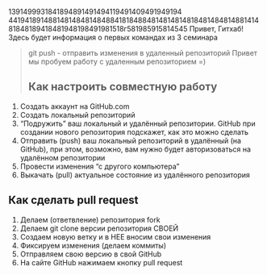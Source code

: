 1391499931841894891491494119491409491949194
4419418914881481484814848841818488481481481481848148481488141481848189418481948198491981518г581985915814545
Привет, Гитхаб! Здесь будет информация о первых командах из 3 семинара
> git push - отправить изменения в удаленный репозиторий 
Привет мы пробуем работу с удаленным репозиторием =)
> ## Как настроить  совместную работу
1. Создать аккаунт на GitHub.com
2. Создать локальный репозиторий
3. “Подружить” ваш локальный и удалённый репозитории. 
 GitHub при создании нового репозитория подскажет, как это можно сделать
4. Отправить (push) ваш локальный репозиторий в удалённый (на GitHub), при этом, возможно, 
вам нужно будет авторизоваться на удалённом репозитории
5. Провести изменения “с другого компьютера”
6. Выкачать (pull) актуальное состояние из удалённого репозитория


## Как сделать pull request
1. Делаем   (ответвление) репозитория fork
2. Делаем git clone   версии репозитория СВОЕЙ
3. Создаем новую ветку и в НЕЕ вносим свои изменения
4. Фиксируем изменения (делаем коммиты)
5. Отправляем свою версию в свой GitHub
6. На сайте GitHub нажимаем кнопку pull request
